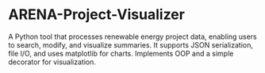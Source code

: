 # ARENA-Project-Visualizer
A Python tool that processes renewable energy project data, enabling users to search, modify, and visualize summaries. It supports JSON serialization, file I/O, and uses matplotlib for charts. Implements OOP and a simple decorator for visualization.
